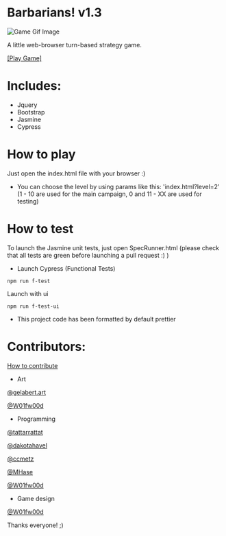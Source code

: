 # Barbarians! v1.3

![Game Gif Image](https://github.com/W01fw00d/barbarians/blob/master/src/images/gifs/barbarians_demo.gif)

A little web-browser turn-based strategy game.

[[Play Game]](https://w01fw00d.itch.io/barbarians)

# Includes:

- Jquery
- Bootstrap
- Jasmine
- Cypress

# How to play

Just open the index.html file with your browser :)

- You can choose the level by using params like this: 'index.html?level=2'
  (1 - 10 are used for the main campaign, 0 and 11 - XX are used for testing)

# How to test

To launch the Jasmine unit tests, just open SpecRunner.html (please check that all tests are green before launching a pull request :) )

- Launch Cypress (Functional Tests)

```
npm run f-test
```

Launch with ui

```
npm run f-test-ui
```

- This project code has been formatted by default prettier

# Contributors:

[How to contribute](https://github.com/MarcDiethelm/contributing/blob/master/README.md)

- Art

[@gelabert.art](https://www.instagram.com/gelabert.art/)

[@W01fw00d](https://github.com/W01fw00d)

- Programming

[@tattarrattat](https://github.com/tattarrattat)

[@dakotahavel](https://github.com/dakotahavel)

[@ccmetz](https://github.com/ccmetz)

[@MHase](https://github.com/MHase)

[@W01fw00d](https://github.com/W01fw00d)

- Game design

[@W01fw00d](https://github.com/W01fw00d)

Thanks everyone! ;)
